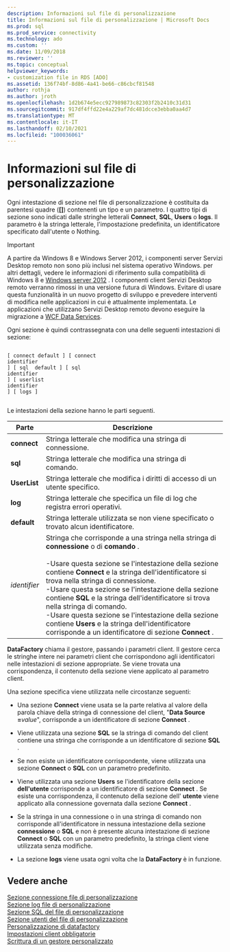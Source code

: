 ```yaml
---
description: Informazioni sul file di personalizzazione
title: Informazioni sul file di personalizzazione | Microsoft Docs
ms.prod: sql
ms.prod_service: connectivity
ms.technology: ado
ms.custom: ''
ms.date: 11/09/2018
ms.reviewer: ''
ms.topic: conceptual
helpviewer_keywords:
- customization file in RDS [ADO]
ms.assetid: 136f74bf-8d86-4a41-be66-c86cbcf81548
author: rothja
ms.author: jroth
ms.openlocfilehash: 1d2b674e5ecc927989873c82303f2b2410c31d31
ms.sourcegitcommit: 917df4ffd22e4a229af7dc481dcce3ebba0aa4d7
ms.translationtype: MT
ms.contentlocale: it-IT
ms.lasthandoff: 02/10/2021
ms.locfileid: "100036061"
---
```

# <a name="understanding-the-customization-file"></a>Informazioni sul file di personalizzazione
Ogni intestazione di sezione nel file di personalizzazione è costituita da parentesi quadre (**[]**) contenenti un tipo e un parametro. I quattro tipi di sezione sono indicati dalle stringhe letterali **Connect**, **SQL**, **Users** o **logs**. Il parametro è la stringa letterale, l'impostazione predefinita, un identificatore specificato dall'utente o Nothing.  
  
> [!IMPORTANT]
>  A partire da Windows 8 e Windows Server 2012, i componenti server Servizi Desktop remoto non sono più inclusi nel sistema operativo Windows. per altri dettagli, vedere le informazioni di riferimento sulla compatibilità di Windows 8 e [Windows server 2012](https://www.microsoft.com/download/details.aspx?id=27416) . I componenti client Servizi Desktop remoto verranno rimossi in una versione futura di Windows. Evitare di usare questa funzionalità in un nuovo progetto di sviluppo e prevedere interventi di modifica nelle applicazioni in cui è attualmente implementata. Le applicazioni che utilizzano Servizi Desktop remoto devono eseguire la migrazione a [WCF Data Services](/dotnet/framework/wcf/).  
  
 Ogni sezione è quindi contrassegnata con una delle seguenti intestazioni di sezione:  
  
```console
  
[ connect default ] [ connect    
identifier   
] [ sql  default ] [ sql    
identifier   
] [ userlist    
identifier   
] [ logs ]  
  
```  
  
 Le intestazioni della sezione hanno le parti seguenti.  
  
|Parte|Descrizione|  
|----------|-----------------|  
|**connect**|Stringa letterale che modifica una stringa di connessione.|  
|**sql**|Stringa letterale che modifica una stringa di comando.|  
|**UserList**|Stringa letterale che modifica i diritti di accesso di un utente specifico.|  
|**log**|Stringa letterale che specifica un file di log che registra errori operativi.|  
|**default**|Stringa letterale utilizzata se non viene specificato o trovato alcun identificatore.|  
|*identifier*|Stringa che corrisponde a una stringa nella stringa di **connessione** o di **comando** .<br /><br /> -Usare questa sezione se l'intestazione della sezione contiene **Connect** e la stringa dell'identificatore si trova nella stringa di connessione.<br />-Usare questa sezione se l'intestazione della sezione contiene **SQL** e la stringa dell'identificatore si trova nella stringa di comando.<br />-Usare questa sezione se l'intestazione della sezione contiene **Users** e la stringa dell'identificatore corrisponde a un identificatore di sezione **Connect** .|  
  
 **DataFactory** chiama il gestore, passando i parametri client. Il gestore cerca le stringhe intere nei parametri client che corrispondono agli identificatori nelle intestazioni di sezione appropriate. Se viene trovata una corrispondenza, il contenuto della sezione viene applicato al parametro client.  
  
 Una sezione specifica viene utilizzata nelle circostanze seguenti:  
  
-   Una sezione **Connect** viene usata se la parte relativa al valore della parola chiave della stringa di connessione del client, "**Data Source =**_value_", corrisponde a un identificatore di sezione **Connect** . 
  
-   Viene utilizzata una sezione **SQL** se la stringa di comando del client contiene una stringa che corrisponde a un identificatore di sezione **SQL** .  
  
-   Se non esiste un identificatore corrispondente, viene utilizzata una sezione **Connect** o **SQL** con un parametro predefinito.  
  
-   Viene utilizzata una sezione **Users** se l'identificatore della sezione **dell'utente** corrisponde a un identificatore di sezione **Connect** . Se esiste una corrispondenza, il contenuto della sezione dell' **utente** viene applicato alla connessione governata dalla sezione **Connect** .  
  
-   Se la stringa in una connessione o in una stringa di comando non corrisponde all'identificatore in nessuna intestazione della sezione **connessione** o **SQL** e non è presente alcuna intestazione di sezione **Connect** o **SQL** con un parametro predefinito, la stringa client viene utilizzata senza modifiche.  
  
-   La sezione **logs** viene usata ogni volta che la **DataFactory** è in funzione.  
  
## <a name="see-also"></a>Vedere anche  
 [Sezione connessione file di personalizzazione](./customization-file-connect-section.md)   
 [Sezione log file di personalizzazione](./customization-file-logs-section.md)   
 [Sezione SQL del file di personalizzazione](./customization-file-sql-section.md)   
 [Sezione utenti del file di personalizzazione](./customization-file-userlist-section.md)   
 [Personalizzazione di datafactory](./datafactory-customization.md)   
 [Impostazioni client obbligatorie](./required-client-settings.md)   
 [Scrittura di un gestore personalizzato](./writing-your-own-customized-handler.md)